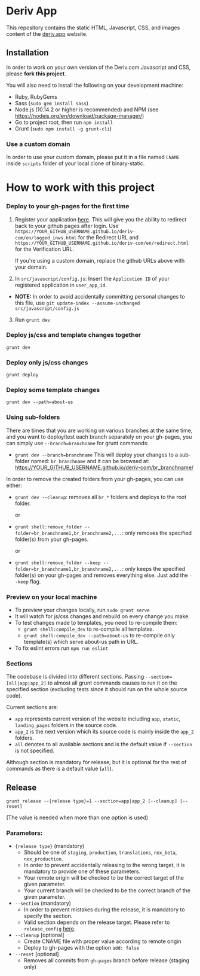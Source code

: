 Deriv App
=============

This repository contains the static HTML, Javascript, CSS, and images content of the [deriv.app](http://www.deriv.app) website.

## Installation

In order to work on your own version of the Deriv.com Javascript and CSS, please **fork this project**.

You will also need to install the following on your development machine:

- Ruby, RubyGems
- Sass (`sudo gem install sass`)
- Node.js (10.14.2 or higher is recommended) and NPM (see <https://nodejs.org/en/download/package-manager/>)
- Go to project root, then run `npm install`
- Grunt (`sudo npm install -g grunt-cli`)

### Use a custom domain
In order to use your custom domain, please put it in a file named `CNAME` inside `scripts` folder of your local clone of binary-static.


How to work with this project
=============================

### Deploy to your gh-pages for the first time

1. Register your application [here](https://developers.binary.com/applications/). This will give you the ability to redirect back to your github pages after login.
Use `https://YOUR_GITHUB_USERNAME.github.io/deriv-com/en/logged_inws.html` for the Redirect URL and `https://YOUR_GITHUB_USERNAME.github.io/deriv-com/en/redirect.html` for the Verification URL.

    If you're using a custom domain, replace the github URLs above with your domain.

2. In `src/javascript/config.js`: Insert the `Application ID` of your registered application in `user_app_id`.
  * **NOTE:** In order to avoid accidentally committing personal changes to this file, use `git update-index --assume-unchanged src/javascript/config.js`

3. Run `grunt dev`


### Deploy js/css and template changes together

```
grunt dev
```


### Deploy only js/css changes

```
grunt deploy
```


### Deploy some template changes

```
grunt dev --path=about-us
```


### Using sub-folders
There are times that you are working on various branches at the same time, and you want to deploy/test each branch separately on your gh-pages, you can simply use `--branch=branchname` for grunt commands:
- `grunt dev --branch=branchname`
This will deploy your changes to a sub-folder named: `br_branchname` and it can be browsed at: https://YOUR_GITHUB_USERNAME.github.io/deriv-com/br_branchname/

In order to remove the created folders from your gh-pages, you can use either:
- `grunt dev --cleanup`: removes all `br_*` folders and deploys to the root folder.

  or
- `grunt shell:remove_folder --folder=br_branchname1,br_branchname2,...`: only removes the specified folder(s) from your gh-pages.

  or
- `grunt shell:remove_folder --keep --folder=br_branchname1,br_branchname2,...`: only keeps the specified folder(s) on your gh-pages and removes everything else. Just add the `--keep` flag.

### Preview on your local machine
- To preview your changes locally, run `sudo grunt serve`
- It will watch for js/css changes and rebuild on every change you make.
- To test changes made to templates, you need to re-compile them:
  - `grunt shell:compile_dev` to re-compile all templates.
  - `grunt shell:compile_dev --path=about-us` to re-compile only template(s) which serve about-us path in URL.
- To fix eslint errors run `npm run eslint`

### Sections
The codebase is divided into different sections. Passing `--section=[all|app|app_2]` to almost all grunt commands causes to run it on the specified section (excluding tests since it should run on the whole source code).

Current sections are:
- `app` represents current version of the website including `app`, `static`, `landing_pages` folders in the source code.
- `app_2` is the next version which its source code is mainly inside the `app_2` folders.
- `all` denotes to all available sections and is the default value if `--section` is not specified.

Although section is mandatory for release, but it is optional for the rest of commands as there is a default value (`all`).

## Release

```
grunt release --{release type}=1 --section=app|app_2 [--cleanup] [--reset]
```
(The value is needed when more than one option is used)

### Parameters:
- `{release type}` (mandatory)
  - Should be one of `staging`, `production`, `translations`, `nex_beta`, `nex_production`.
  - In order to prevent accidentally releasing to the wrong target, it is mandatory to provide one of these parameters.
  - Your remote origin will be checked to be the correct target of the given parameter.
  - Your current branch will be checked to be the correct branch of the given parameter.
- `--section` (mandatory)
  - In order to prevent mistakes during the release, it is mandatory to specify the section.
  - Valid section depends on the release target. Please refer to `release_config` [here](https://github.com/binary-com/deriv-com/blob/new-app/build/config/constants.js).
- `--cleanup` [optional]
  - Create CNAME file with proper value according to remote origin
  - Deploy to gh-pages with the option `add: false`
- `--reset` [optional]
  - Removes all commits from `gh-pages` branch before release (staging only)
